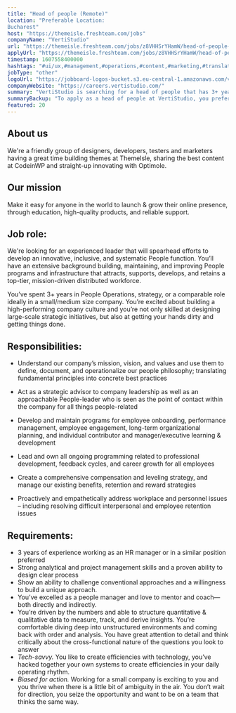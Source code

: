 ```yaml
---
title: "Head of people (Remote)"
location: "Preferable Location: 
Bucharest"
host: "https://themeisle.freshteam.com/jobs"
companyName: "VertiStudio"
url: "https://themeisle.freshteam.com/jobs/z8VHHSrYHamW/head-of-people-remote"
applyUrl: "https://themeisle.freshteam.com/jobs/z8VHHSrYHamW/head-of-people-remote#applicant-form"
timestamp: 1607558400000
hashtags: "#ui/ux,#management,#operations,#content,#marketing,#translation,#analysis,#office"
jobType: "other"
logoUrl: "https://jobboard-logos-bucket.s3.eu-central-1.amazonaws.com/vertistudio"
companyWebsite: "https://careers.vertistudio.com/"
summary: "VertiStudio is searching for a head of people that has 3+ years in People Operations, strategy, or a comparable role ideally in a small/medium size company."
summaryBackup: "To apply as a head of people at VertiStudio, you preferably need to have some knowledge of: #ui/ux, #management, #operations."
featured: 20
---
```


## About us

We're a friendly group of designers, developers, testers and marketers having a great time building themes at ThemeIsle, sharing the best content at CodeinWP and straight-up innovating with Optimole.

## Our mission

Make it easy for anyone in the world to launch & grow their online presence, through education, high-quality products, and reliable support.

## Job role: 

We're looking for an experienced leader that will spearhead efforts to develop an innovative, inclusive, and systematic People function. You’ll have an extensive background building, maintaining, and improving People programs and infrastructure that attracts, supports, develops, and retains a top-tier, mission-driven distributed workforce.

You’ve spent 3+ years in People Operations, strategy, or a comparable role ideally in a small/medium size company. You’re excited about building a high-performing company culture and you’re not only skilled at designing large-scale strategic initiatives, but also at getting your hands dirty and getting things done.

## Responsibilities:

*   Understand our company’s mission, vision, and values and use them to define, document, and operationalize our people philosophy; translating fundamental principles into concrete best practices
    
*   Act as a strategic advisor to company leadership as well as an approachable People-leader who is seen as the point of contact within the company for all things people-related
    
*   Develop and maintain programs for employee onboarding, performance management, employee engagement, long-term organizational planning, and individual contributor and manager/executive learning & development
    
*   Lead and own all ongoing programming related to professional development, feedback cycles, and career growth for all employees
    
*   Create a comprehensive compensation and leveling strategy, and manage our existing benefits, retention and reward strategies
    
*   Proactively and empathetically address workplace and personnel issues – including resolving difficult interpersonal and employee retention issues
    

## Requirements:

*   3 years of experience working as an HR manager or in a similar position preferred
*   Strong analytical and project management skills and a proven ability to design clear process
*   Show an ability to challenge conventional approaches and a willingness to build a unique approach.
*   You’ve excelled as a people manager and love to mentor and coach—both directly and indirectly.
*   You’re driven by the numbers and able to structure quantitative & qualitative data to measure, track, and derive insights. You’re comfortable diving deep into unstructured environments and coming back with order and analysis. You have great attention to detail and think critically about the cross-functional nature of the questions you look to answer
*   _Tech-savvy._ You like to create efficiencies with technology, you’ve hacked together your own systems to create efficiencies in your daily operating rhythm. 
*   _Biased for action._ Working for a small company is exciting to you and you thrive when there is a little bit of ambiguity in the air. You don’t wait for direction, you seize the opportunity and want to be on a team that thinks the same way.
